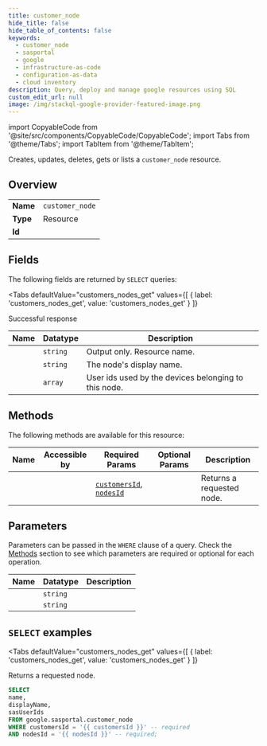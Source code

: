 ```yaml
--- 
title: customer_node
hide_title: false
hide_table_of_contents: false
keywords:
  - customer_node
  - sasportal
  - google
  - infrastructure-as-code
  - configuration-as-data
  - cloud inventory
description: Query, deploy and manage google resources using SQL
custom_edit_url: null
image: /img/stackql-google-provider-featured-image.png
---
```


import CopyableCode from '@site/src/components/CopyableCode/CopyableCode';
import Tabs from '@theme/Tabs';
import TabItem from '@theme/TabItem';

Creates, updates, deletes, gets or lists a <code>customer_node</code> resource.

## Overview
<table><tbody>
<tr><td><b>Name</b></td><td><code>customer_node</code></td></tr>
<tr><td><b>Type</b></td><td>Resource</td></tr>
<tr><td><b>Id</b></td><td><CopyableCode code="google.sasportal.customer_node" /></td></tr>
</tbody></table>

## Fields

The following fields are returned by `SELECT` queries:

<Tabs
    defaultValue="customers_nodes_get"
    values={[
        { label: 'customers_nodes_get', value: 'customers_nodes_get' }
    ]}
>
<TabItem value="customers_nodes_get">

Successful response

<table>
<thead>
    <tr>
    <th>Name</th>
    <th>Datatype</th>
    <th>Description</th>
    </tr>
</thead>
<tbody>
<tr>
    <td><CopyableCode code="name" /></td>
    <td><code>string</code></td>
    <td>Output only. Resource name.</td>
</tr>
<tr>
    <td><CopyableCode code="displayName" /></td>
    <td><code>string</code></td>
    <td>The node's display name.</td>
</tr>
<tr>
    <td><CopyableCode code="sasUserIds" /></td>
    <td><code>array</code></td>
    <td>User ids used by the devices belonging to this node.</td>
</tr>
</tbody>
</table>
</TabItem>
</Tabs>

## Methods

The following methods are available for this resource:

<table>
<thead>
    <tr>
    <th>Name</th>
    <th>Accessible by</th>
    <th>Required Params</th>
    <th>Optional Params</th>
    <th>Description</th>
    </tr>
</thead>
<tbody>
<tr>
    <td><a href="#customers_nodes_get"><CopyableCode code="customers_nodes_get" /></a></td>
    <td><CopyableCode code="select" /></td>
    <td><a href="#parameter-customersId"><code>customersId</code></a>, <a href="#parameter-nodesId"><code>nodesId</code></a></td>
    <td></td>
    <td>Returns a requested node.</td>
</tr>
</tbody>
</table>

## Parameters

Parameters can be passed in the `WHERE` clause of a query. Check the [Methods](#methods) section to see which parameters are required or optional for each operation.

<table>
<thead>
    <tr>
    <th>Name</th>
    <th>Datatype</th>
    <th>Description</th>
    </tr>
</thead>
<tbody>
<tr id="parameter-customersId">
    <td><CopyableCode code="customersId" /></td>
    <td><code>string</code></td>
    <td></td>
</tr>
<tr id="parameter-nodesId">
    <td><CopyableCode code="nodesId" /></td>
    <td><code>string</code></td>
    <td></td>
</tr>
</tbody>
</table>

## `SELECT` examples

<Tabs
    defaultValue="customers_nodes_get"
    values={[
        { label: 'customers_nodes_get', value: 'customers_nodes_get' }
    ]}
>
<TabItem value="customers_nodes_get">

Returns a requested node.

```sql
SELECT
name,
displayName,
sasUserIds
FROM google.sasportal.customer_node
WHERE customersId = '{{ customersId }}' -- required
AND nodesId = '{{ nodesId }}' -- required;
```
</TabItem>
</Tabs>
